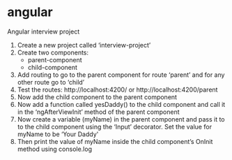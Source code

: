 # angular
Angular interview project

1. Create a new project called ‘interview-project’
2. Create two components:
    * parent-component
    * child-component
3. Add routing to go to the parent component for route ‘parent’ and for any other route go to ‘child’
4. Test the routes: http://localhost:4200/ or http://localhost:4200/parent
5. Now add the child component to the parent component
6. Now add a function called yesDaddy() to the child component and call it in the ‘ngAfterViewInit’ method of the parent component
7. Now create a variable (myName) in the parent component and pass it to to the child component using the ‘Input’ decorator. Set the value for myName to be ‘Your Daddy'
8. Then print the value of myName inside the child component’s OnInit method using console.log
